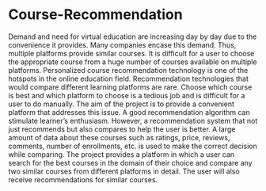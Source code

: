 # Course-Recommendation
  Demand and need for virtual education are increasing day by day due to the convenience it provides. Many companies encase this demand. Thus, multiple platforms provide similar courses. It is difficult for a user to choose the appropriate course from a huge number of courses available on multiple platforms. Personalized course recommendation technology is one of the hotspots in the online education field. Recommendation technologies that would compare different learning platforms are rare. Choose which course is best and which platform to choose is a tedious job and is difficult for a user to do manually. The aim of the project is to provide a convenient platform that addresses this issue. A good recommendation algorithm can stimulate learner’s enthusiasm. However, a recommendation system that not just recommends but also compares to help the user is better. A large amount of data about these courses such as ratings, price, reviews, comments, number of enrollments, etc. is used to make the correct decision while comparing. The project provides a platform in which a user can search for the best courses in the domain of their choice and compare any two similar courses from different platforms in detail. The user will also receive recommendations for similar courses. 

